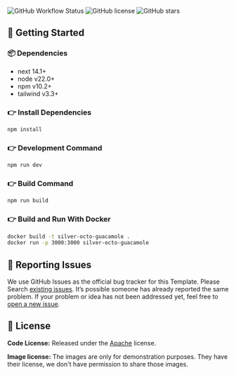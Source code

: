 ![GitHub Workflow Status](https://github.com/petemihaylov/silver-octo-guacamole/actions/workflows/node.js.yml/badge.svg?branch=master)
![GitHub license](https://img.shields.io/github/license/petemihaylov/silver-octo-guacamole)
![GitHub stars](https://img.shields.io/github/stars/petemihaylov/silver-octo-guacamole)

## 🚀 Getting Started

### 📦 Dependencies

- next 14.1+
- node v22.0+
- npm v10.2+
- tailwind v3.3+

### 👉 Install Dependencies

```bash
npm install
```

### 👉 Development Command

```bash
npm run dev
```

### 👉 Build Command

```bash
npm run build
```

### 👉 Build and Run With Docker

```bash
docker build -t silver-octo-guacamole .
docker run -p 3000:3000 silver-octo-guacamole
```

## 🐞 Reporting Issues

We use GitHub Issues as the official bug tracker for this Template. Please Search [existing issues](https://github.com/petemihaylov/silver-octo-guacamole/issues). It’s possible someone has already reported the same problem.
If your problem or idea has not been addressed yet, feel free to [open a new issue](https://github.com/petemihaylov/silver-octo-guacamole/issues).

## 📝 License

**Code License:** Released under the [Apache](https://github.com/petemihaylov/silver-octo-guacamole/blob/master/LICENSE) license.

**Image license:** The images are only for demonstration purposes. They have their license, we don't have permission to share those images.


